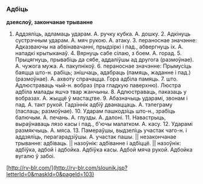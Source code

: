 ### Адбіць
**дзеяслоў, закончанае трыванне**

1. Аддзяліць, адламаць ударам. А. ручку кубка. А. дошку. 2. Адкінуць сустрэчным ударам. А. мяч рукою. А. атаку. 3. пераноснае значэнне: Адказваючы на абвінавачанні, прыдзіркі і пад., абвергнуць іх. А. нападкі крытыканаў. 4. Вярнуць сабе сілаю, з боем. А. горад. 5. Прыцягнуць, прывабіць да сябе, аддаліўшы ад другога (размоўнае). А. чужога мужа. А. пакупнікоў. 6. пераноснае значэнне: Прымусіць баяцца што-н. рабіць; знішчаць, адабраць (памяць, жаданне і пад.) (размоўнае). А. ахвоту спрачацца. Гора адбіла памяць. 7. што. Адлюстраваць чый-н. вобраз (пра гладкую паверхню). Люстра адбіла малады яшчэ твар жанчыны. 8. Адлюстраваць, паказаць у вобразах. А. жыццё ў мастацтве. 9. Абазначыць ударамі, звонам і пад. А. такт рукой. Гадзіннік адбіў дванаццаць. А. тэлеграму (паслаць; размоўнае). 10. Ударам пашкодзіць што-н., зрабіць балючым. А. печань. А. глузды. А. далоні. 11. Навастрыць, выраўнаваць лязо касы і пад., б'ючы малатком. А. касу. 12. Ударамі размякчыць. А. мяса. 13. Памераўшы, выдзеліць участак чаго-н. і аддзяліць, перагарадзіўшы. А. участак пашы. || незакончанае трыванне: адбіваць. || назоўнік: адбіванне і адбіццё. || назоўнік: адбіўка, адбой і адбойка. Адбіўка касы. Адбой мяча рукой. Адбойка вугалю ў забоі.

<a rel="author">[http://rv-blr.com/](http://rv-blr.com/slounik.jsp?letterId=0&maskId=0&pageId=103)</a>
